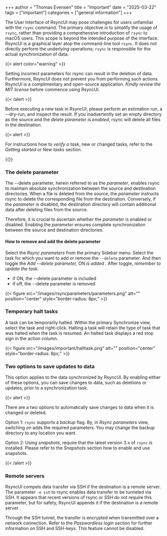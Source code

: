 +++
author = "Thomas Evensen"
title = "Important"
date = "2025-03-22"
tags = ["important"]
categories = ["general information"]
+++

The User Interface of RsyncUI may pose challenges for users unfamiliar with the `rsync` command. The primary objective is to simplify the usage of `rsync`, rather than providing a comprehensive introduction of `rsync` to macOS users. This scope is beyond the intended purpose of the interface. RsyncUI is a graphical layer atop the command-line tool `rsync`. It does not directly perform the underlying operations; `rsync` is responsible for the actual synchronization of data.

{{< alert color="warning" >}}

Setting incorrect parameters for rsync can result in the deletion of data. Furthermore, RsyncUI does not prevent you from performing such actions. RsyncUI is a complimentary and open-source application. *Kindly review the MIT license* before commence using RsyncUI.

{{< /alert >}}

Before executing a new task in RsyncUI, please perform an estimation run, a --dry-run, and inspect the result. If you inadvertently set an empty directory as the source and the *delete parameter* is *enabled*, rsync will delete all files in the destination.

{{< alert >}}

For instructions how to *verify a task*, new or changed tasks, refer to the *Getting started* or *New tasks*  section. 

{{</alert >}}

### The delete parameter

The --delete parameter, herein referred to as the *parameter*, enables rsync to maintain absolute synchronization between the source and destination directories. When a file is deleted from the source, the *parameter* instructs rsync to delete the corresponding file from the destination. Conversely, if the *parameter* is disabled, the destination directory will contain additional data after deleting files from the source.

Therefore, it is crucial to ascertain whether the *parameter* is enabled or disabled. Enabling the *parameter* ensures complete synchronization between the source and destination directories.

#### How to remove and add the delete parameter

Select the *Rsync parameters* from the primary Sidebar menu.  Select the task for which you want to add or remove the `--delete` parameter. And then toggle the *Add --delete parameter, ON is added* . After toggle, *remember to update the task*.

- if ON, the --delete parameter is included
- if off, the --delete parameter is removed

{{< figure src="/images/rsyncparameters/parameters.png" alt="" position="center" style="border-radius: 8px;" >}}

### Temporary halt tasks

A task can be temporarily halted. Within the primary Synchronize view, select the task and right-click. Halting a task will retain the type of task that was halted when the task is resumed. An halted task displays a red stop sign in the action column.

{{< figure src="/images/important/halttask.png" alt="" position="center" style="border-radius: 8px;" >}}

### Two options to save updates to data

This option applies to the data synchronized by RsyncUI. By enabling either of these options, you can save changes to data, such as deletions or updates, prior to a synchronization task.

{{< alert >}}

There are a two options to automatically save changes to data when it is changed or deleted. 

Option 1: `rsync` supports a *backup* flag. By, in *Rsync parameters* view, switching *on* adds the required parameters. You may change the backup directory to any location you want.  

Option 2: Using *snapshots*, require that the latest version 3.x of `rsync` is installed. Please refer to the *Snapshots* section how to enable and use snapshots.

{{< /alert >}}

### Remote servers

RsyncUI compels data transfer via SSH if the destination is a remote server. The parameter `-e ssh` to rsync enables data transfer to be tunneled via SSH. It appears that recent versions of rsync or SSH do not require this parameter, but for safety, RsyncUI appends it if the destination is a remote server.

Through the SSH tunnel, the transfer is encrypted when transmitted over a network connection. Refer to the *Passwordless login* section for further information on SSH and SSH-keys. This feature cannot be disabled.
